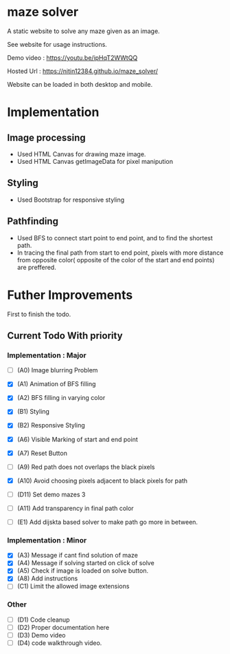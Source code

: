 # maze solver

A static website to solve any maze given as an image.

See website for usage instructions.

Demo video : https://youtu.be/ipHqT2WWtQQ

Hosted Url : https://nitin12384.github.io/maze_solver/

Website can be loaded in both desktop and mobile.

# Implementation

## Image processing
- Used HTML Canvas for drawing maze image.
- Used HTML Canvas getImageData for pixel manipution

## Styling
- Used Bootstrap for responsive styling

## Pathfinding
- Used BFS to connect start point to end point, and to find the shortest path.
- In tracing the final path from start to end point, pixels with more distance from opposite color( opposite of the color of the start and end points) are preffered.


# Futher Improvements

First to finish the todo.
## Current Todo With priority

### Implementation : Major
- [ ] (A0) Image blurring Problem
- [x] (A1) Animation of BFS filling
- [x] (A2) BFS filling in varying color
- [x] (B1) Styling
- [x] (B2) Responsive Styling
- [x] (A6) Visible Marking of start and end point
- [x] (A7) Reset Button
- [ ] (A9) Red path does not overlaps the black pixels
- [x] (A10) Avoid choosing pixels adjacent to black pixels for path
- [ ] (D11) Set demo mazes 3
- [ ] (A11) Add transparency in final path color
- [ ] (E1) Add dijskta based solver to make path go more in between.
 

### Implementation : Minor

- [x] (A3) Message if cant find solution of maze
- [x] (A4) Message if solving started on click of solve
- [x] (A5) Check if image is loaded on solve button.
- [x] (A8) Add instructions
- [ ] (C1) Limit the allowed image extensions
 
### Other

- [ ] (D1) Code cleanup
- [ ] (D2) Proper documentation here
- [ ] (D3) Demo video 
- [ ] (D4) code walkthrough video.
